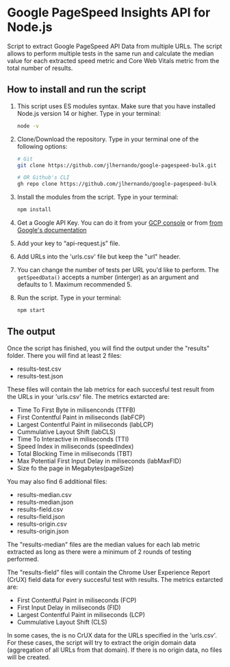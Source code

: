 # Google PageSpeed Insights API for Node.js
Script to extract Google PageSpeed API Data from multiple URLs. The script allows to perform multiple tests in the same run and calculate the median value for each extracted speed metric and Core Web Vitals metric from the total number of results.

## How to install and run the script
1. This script uses ES modules syntax. Make sure that you have installed Node.js version 14 or higher. Type in your terminal:

    ```bash
    node -v
    ```

2. Clone/Download the repository. Type in your terminal one of the following options:
    ```bash
    # Git
    git clone https://github.com/jlhernando/google-pagespeed-bulk.git

    # OR Github's CLI
    gh repo clone https://github.com/jlhernando/google-pagespeed-bulk
    ```

3. Install the modules from the script. Type in your terminal:
    ```bash
    npm install
    ```

4. Get a Google API Key. You can do it from your [GCP console](https://console.cloud.google.com/apis/credentials) or from [from Google's documentation](https://developers.google.com/speed/docs/insights/v5/get-started)
5. Add your key to “api-request.js” file.
7. Add URLs into the 'urls.csv' file but keep the "url" header.
8. You can change the number of tests per URL you'd like to perform. The ``getSpeedData()`` accepts a number (interger) as an argument and defaults to 1. Maximum recommended 5.
9. Run the script. Type in your terminal:
    ```bash
    npm start
    ```
## The output
Once the script has finished, you will find the output under the "results" folder. There you will find at least 2 files:
- results-test.csv
- results-test.json

These files will contain the lab metrics for each succesful test result from the URLs in your 'urls.csv' file. The metrics extarcted are:
- Time To First Byte in milisenconds (TTFB)
- First Contentful Paint in miliseconds (labFCP)
- Largest Contentful Paint in miliseconds (labLCP)
- Cummulative Layout Shift (labCLS)
- Time To Interactive in miliseconds (TTI)
- Speed Index in miliseconds (speedIndex)
- Total Blocking Time in miliseconds (TBT)
- Max Potential First Input Delay in miliseconds (labMaxFID)
- Size fo the page in Megabytes(pageSize)

You may also find 6 additional files:
- results-median.csv
- results-median.json
- results-field.csv
- results-field.json
- results-origin.csv
- results-origin.json

The "results-median" files are the median values for each lab metric extracted as long as there were a minimum of 2 rounds of testing performed.

The "results-field" files will contain the Chrome User Experience Report (CrUX) field data for every succesful test with results. The metrics extarcted are:
- First Contentful Paint in miliseconds (FCP)
- First Input Delay in miliseconds (FID)
- Largest Contentful Paint in miliseconds (LCP)
- Cummulative Layout Shift (CLS)

In some cases, the is no CrUX data for the URLs specified in the 'urls.csv'. For these cases, the script will try to extract the origin domain data (aggregation of all URLs from that domain). If there is no origin data, no files will be created.

